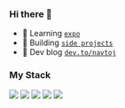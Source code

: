 ### Hi there 👋

-   🌱 Learning [`expo`](https://github.com/expo/expo)
-   🔭 Building [`side projects`](https://www.commitstrip.com/wp-content/uploads/2014/11/Strip-Side-project-650-finalenglish.jpg)
-   📖 Dev blog [`dev.to/navtoj`](https://dev.to/navtoj)

### My Stack

[<img src="https://img.shields.io/badge/TypeScript-007ACC?style=for-the-badge&logo=typescript&logoColor=white" />](https://www.typescriptlang.org/)
[<img src="https://img.shields.io/badge/Svelte-4A4A55?style=for-the-badge&logo=svelte&logoColor=white&color=FF3E00" />](https://svelte.dev/)
[<img src="https://img.shields.io/badge/Bun-555555?style=for-the-badge&logo=bun" />](https://bun.sh/)
[<img src="https://img.shields.io/badge/Supabase-181818?style=for-the-badge&logo=supabase&logoColor=white&color=34b27b" />](https://supabase.com/)
[<img src="https://img.shields.io/badge/Cloudflare%20Pages-F38020?style=for-the-badge&logo=Cloudflare%20Pages&logoColor=white" />](https://pages.cloudflare.com/)

<!--
**navtoj/navtoj** is a ✨ _special_ ✨ repository because its `README.md` (this file) appears on your GitHub profile.

Here are some ideas to get you started:

- 🔭 I’m currently working on ...
- 🌱 I’m currently learning ...
- 👯 I’m looking to collaborate on ...
- 🤔 I’m looking for help with ...
- 💬 Ask me about ...
- 📫 How to reach me: ...
- 😄 Pronouns: ...
- ⚡ Fun fact: ...
-->
